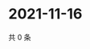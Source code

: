 # 2021-11-16

共 0 条

<!-- BEGIN WEIBO -->
<!-- 最后更新时间 Tue Nov 16 2021 05:11:45 GMT+0800 (China Standard Time) -->

<!-- END WEIBO -->
